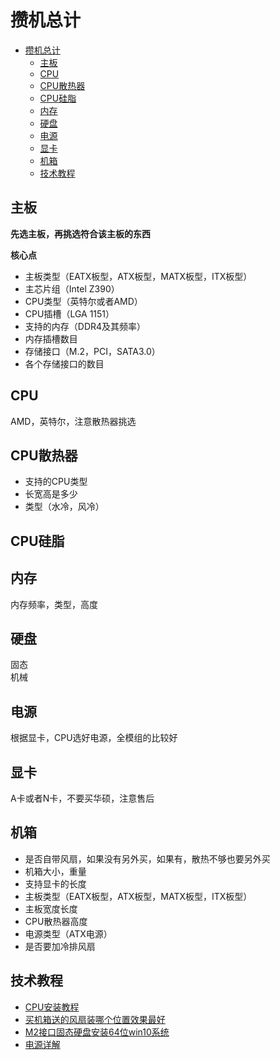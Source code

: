 # 攒机总计

<!-- toc -->
- [攒机总计](#%e6%94%92%e6%9c%ba%e6%80%bb%e8%ae%a1)
  - [主板](#%e4%b8%bb%e6%9d%bf)
  - [CPU](#cpu)
  - [CPU散热器](#cpu%e6%95%a3%e7%83%ad%e5%99%a8)
  - [CPU硅脂](#cpu%e7%a1%85%e8%84%82)
  - [内存](#%e5%86%85%e5%ad%98)
  - [硬盘](#%e7%a1%ac%e7%9b%98)
  - [电源](#%e7%94%b5%e6%ba%90)
  - [显卡](#%e6%98%be%e5%8d%a1)
  - [机箱](#%e6%9c%ba%e7%ae%b1)
  - [技术教程](#%e6%8a%80%e6%9c%af%e6%95%99%e7%a8%8b)
<!-- tocstop -->

## 主板
**先选主板，再挑选符合该主板的东西**

**核心点**
- 主板类型（EATX板型，ATX板型，MATX板型，ITX板型）
- 主芯片组（Intel Z390）
- CPU类型（英特尔或者AMD）
- CPU插槽（LGA 1151）
- 支持的内存（DDR4及其频率）
- 内存插槽数目
- 存储接口（M.2，PCI，SATA3.0）
- 各个存储接口的数目

## CPU
AMD，英特尔，注意散热器挑选

## CPU散热器
- 支持的CPU类型  
- 长宽高是多少  
- 类型（水冷，风冷）  

## CPU硅脂


## 内存
内存频率，类型，高度

## 硬盘
固态  
机械

## 电源
根据显卡，CPU选好电源，全模组的比较好

## 显卡
A卡或者N卡，不要买华硕，注意售后

## 机箱
- 是否自带风扇，如果没有另外买，如果有，散热不够也要另外买  
- 机箱大小，重量  
- 支持显卡的长度  
- 主板类型（EATX板型，ATX板型，MATX板型，ITX板型）  
- 主板宽度长度  
- CPU散热器高度  
- 电源类型（ATX电源）  
- 是否要加冷排风扇  

## 技术教程
- [CPU安装教程](https://jingyan.baidu.com/article/acf728fd46e684f8e510a3ca.html)
- [买机箱送的风扇装哪个位置效果最好](https://diy.pconline.com.cn/1124/11248527_1.html)
- [M2接口固态硬盘安装64位win10系统](https://jingyan.baidu.com/article/ab69b2709cec092ca7189ffe.html)
- [电源详解](https://zhuanlan.zhihu.com/p/50797978)
